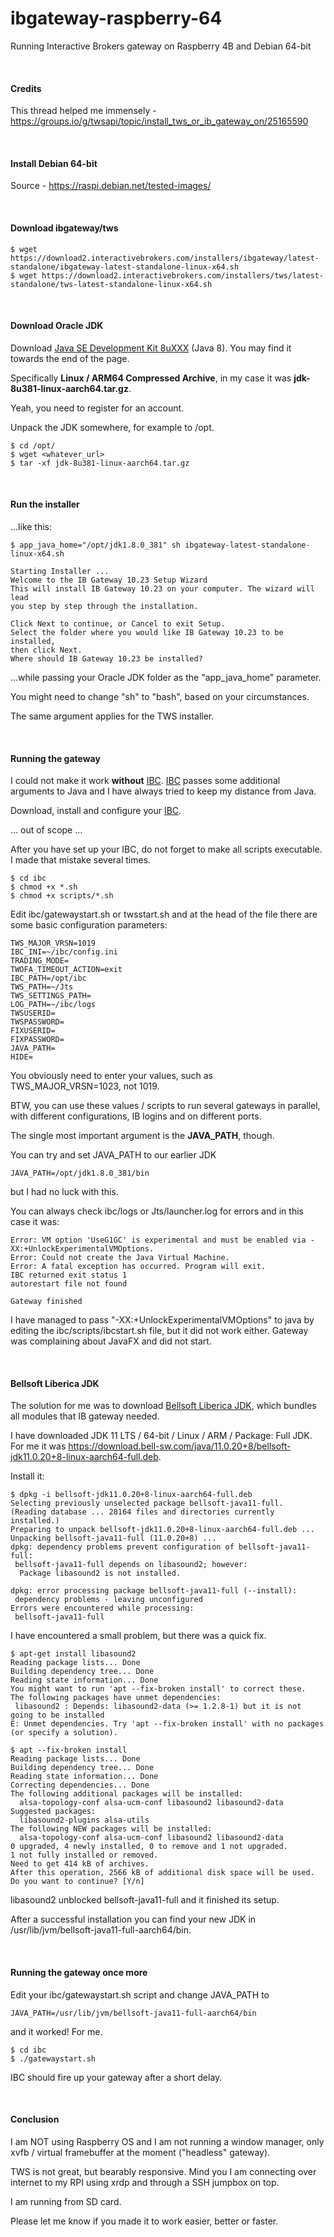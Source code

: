 # ibgateway-raspberry-64
Running Interactive Brokers gateway on Raspberry 4B and Debian 64-bit

&nbsp;

#### Credits
This thread helped me immensely - https://groups.io/g/twsapi/topic/install_tws_or_ib_gateway_on/25165590

&nbsp;

#### Install Debian 64-bit
Source - https://raspi.debian.net/tested-images/

&nbsp;

#### Download ibgateway/tws
```
$ wget https://download2.interactivebrokers.com/installers/ibgateway/latest-standalone/ibgateway-latest-standalone-linux-x64.sh
$ wget https://download2.interactivebrokers.com/installers/tws/latest-standalone/tws-latest-standalone-linux-x64.sh
```

&nbsp;

#### Download Oracle JDK
Download [Java SE Development Kit 8uXXX](https://www.oracle.com/java/technologies/downloads/#java8) (Java 8). You may find it towards the end of the page.

Specifically **Linux / ARM64 Compressed Archive**, in my case it was **jdk-8u381-linux-aarch64.tar.gz**.

Yeah, you need to register for an account.

Unpack the JDK somewhere, for example to /opt.
```
$ cd /opt/
$ wget <whatever_url>
$ tar -xf jdk-8u381-linux-aarch64.tar.gz
```

&nbsp;

#### Run the installer
...like this:
```
$ app_java_home="/opt/jdk1.8.0_381" sh ibgateway-latest-standalone-linux-x64.sh

Starting Installer ...
Welcome to the IB Gateway 10.23 Setup Wizard
This will install IB Gateway 10.23 on your computer. The wizard will lead
you step by step through the installation.

Click Next to continue, or Cancel to exit Setup.
Select the folder where you would like IB Gateway 10.23 to be installed,
then click Next.
Where should IB Gateway 10.23 be installed?

```
...while passing your Oracle JDK folder as the "app_java_home" parameter.

You might need to change "sh" to "bash", based on your circumstances.

The same argument applies for the TWS installer.

&nbsp;

#### Running the gateway
I could not make it work **without** [IBC](https://github.com/IbcAlpha/IBC). [IBC](https://github.com/IbcAlpha/IBC) passes some additional arguments to Java and I have always tried to keep my distance from Java.

Download, install and configure your [IBC](https://github.com/IbcAlpha/IBC).

...
out of scope
...

After you have set up your IBC, do not forget to make all scripts executable. I made that mistake several times.
```
$ cd ibc
$ chmod +x *.sh
$ chmod +x scripts/*.sh
```

Edit ibc/gatewaystart.sh or twsstart.sh and at the head of the file there are some basic configuration parameters:
```
TWS_MAJOR_VRSN=1019
IBC_INI=~/ibc/config.ini
TRADING_MODE=
TWOFA_TIMEOUT_ACTION=exit
IBC_PATH=/opt/ibc
TWS_PATH=~/Jts
TWS_SETTINGS_PATH=
LOG_PATH=~/ibc/logs
TWSUSERID=
TWSPASSWORD=
FIXUSERID=
FIXPASSWORD=
JAVA_PATH=
HIDE=
```

You obviously need to enter your values, such as TWS_MAJOR_VRSN=1023, not 1019.

BTW, you can use these values / scripts to run several gateways in parallel, with different configurations, IB logins and on different ports.

The single most important argument is the **JAVA_PATH**, though.

You can try and set JAVA_PATH to our earlier JDK
```
JAVA_PATH=/opt/jdk1.8.0_381/bin
```
but I had no luck with this.

You can always check ibc/logs or Jts/launcher.log for errors and in this case it was:

```
Error: VM option 'UseG1GC' is experimental and must be enabled via -XX:+UnlockExperimentalVMOptions.
Error: Could not create the Java Virtual Machine.
Error: A fatal exception has occurred. Program will exit.
IBC returned exit status 1
autorestart file not found

Gateway finished
```
I have managed to pass "-XX:+UnlockExperimentalVMOptions" to java by editing the ibc/scripts/ibcstart.sh file, but it did not work either. Gateway was complaining about JavaFX and did not start.

&nbsp;

#### Bellsoft Liberica JDK
The solution for me was to download [Bellsoft Liberica JDK](https://bell-sw.com/pages/downloads/), which bundles all modules that IB gateway needed.

I have downloaded JDK 11 LTS / 64-bit / Linux / ARM / Package: Full JDK. For me it was https://download.bell-sw.com/java/11.0.20+8/bellsoft-jdk11.0.20+8-linux-aarch64-full.deb.

Install it:
```
$ dpkg -i bellsoft-jdk11.0.20+8-linux-aarch64-full.deb
Selecting previously unselected package bellsoft-java11-full.
(Reading database ... 28164 files and directories currently installed.)
Preparing to unpack bellsoft-jdk11.0.20+8-linux-aarch64-full.deb ...
Unpacking bellsoft-java11-full (11.0.20+8) ...
dpkg: dependency problems prevent configuration of bellsoft-java11-full:
 bellsoft-java11-full depends on libasound2; however:
  Package libasound2 is not installed.

dpkg: error processing package bellsoft-java11-full (--install):
 dependency problems - leaving unconfigured
Errors were encountered while processing:
 bellsoft-java11-full
```
I have encountered a small problem, but there was a quick fix.

```
$ apt-get install libasound2
Reading package lists... Done
Building dependency tree... Done
Reading state information... Done
You might want to run 'apt --fix-broken install' to correct these.
The following packages have unmet dependencies:
 libasound2 : Depends: libasound2-data (>= 1.2.8-1) but it is not going to be installed
E: Unmet dependencies. Try 'apt --fix-broken install' with no packages (or specify a solution).
```
```
$ apt --fix-broken install
Reading package lists... Done
Building dependency tree... Done
Reading state information... Done
Correcting dependencies... Done
The following additional packages will be installed:
  alsa-topology-conf alsa-ucm-conf libasound2 libasound2-data
Suggested packages:
  libasound2-plugins alsa-utils
The following NEW packages will be installed:
  alsa-topology-conf alsa-ucm-conf libasound2 libasound2-data
0 upgraded, 4 newly installed, 0 to remove and 1 not upgraded.
1 not fully installed or removed.
Need to get 414 kB of archives.
After this operation, 2566 kB of additional disk space will be used.
Do you want to continue? [Y/n]
```
libasound2 unblocked bellsoft-java11-full and it finished its setup.

After a successful installation you can find your new JDK in /usr/lib/jvm/bellsoft-java11-full-aarch64/bin.

&nbsp;

#### Running the gateway once more
Edit your ibc/gatewaystart.sh script and change JAVA_PATH to
```
JAVA_PATH=/usr/lib/jvm/bellsoft-java11-full-aarch64/bin
```
and it worked! For me.

```
$ cd ibc
$ ./gatewaystart.sh
```
IBC should fire up your gateway after a short delay.

&nbsp;

#### Conclusion

I am NOT using Raspberry OS and I am not running a window manager, only xvfb / virtual framebuffer at the moment ("headless" gateway).

TWS is not great, but bearably responsive. Mind you I am connecting over internet to my RPI using xrdp and through a SSH jumpbox on top.

I am running from SD card.

Please let me know if you made it to work easier, better or faster.
